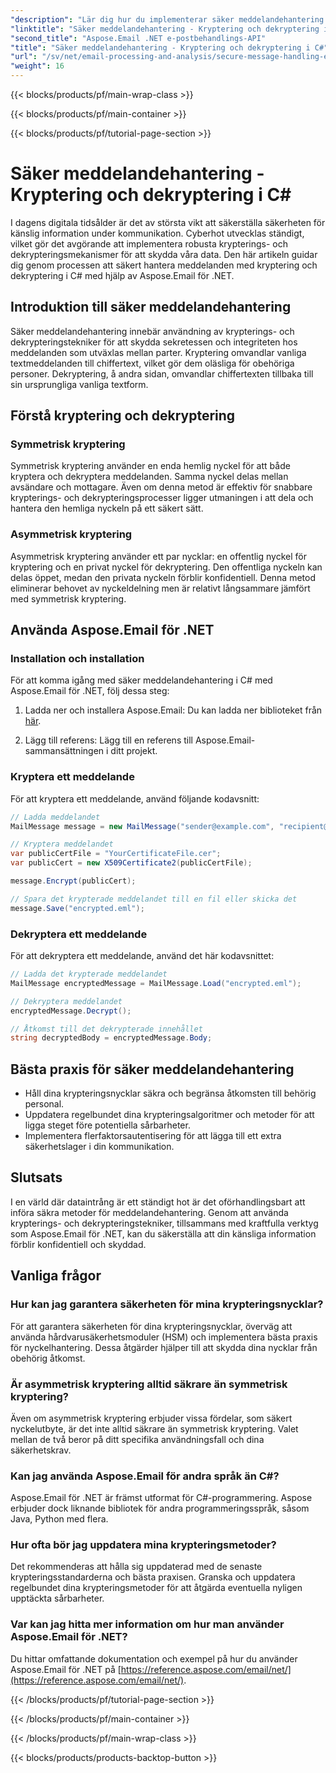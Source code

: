 ```yaml
---
"description": "Lär dig hur du implementerar säker meddelandehantering med kryptering och dekryptering i C# med hjälp av Aspose.Email för .NET. Skydda känsliga data effektivt."
"linktitle": "Säker meddelandehantering - Kryptering och dekryptering i C#"
"second_title": "Aspose.Email .NET e-postbehandlings-API"
"title": "Säker meddelandehantering - Kryptering och dekryptering i C#"
"url": "/sv/net/email-processing-and-analysis/secure-message-handling-encryption-and-decryption-in-csharp/"
"weight": 16
---
```


{{< blocks/products/pf/main-wrap-class >}}

{{< blocks/products/pf/main-container >}}

{{< blocks/products/pf/tutorial-page-section >}}

# Säker meddelandehantering - Kryptering och dekryptering i C#


I dagens digitala tidsålder är det av största vikt att säkerställa säkerheten för känslig information under kommunikation. Cyberhot utvecklas ständigt, vilket gör det avgörande att implementera robusta krypterings- och dekrypteringsmekanismer för att skydda våra data. Den här artikeln guidar dig genom processen att säkert hantera meddelanden med kryptering och dekryptering i C# med hjälp av Aspose.Email för .NET.

## Introduktion till säker meddelandehantering

Säker meddelandehantering innebär användning av krypterings- och dekrypteringstekniker för att skydda sekretessen och integriteten hos meddelanden som utväxlas mellan parter. Kryptering omvandlar vanliga textmeddelanden till chiffertext, vilket gör dem oläsliga för obehöriga personer. Dekryptering, å andra sidan, omvandlar chiffertexten tillbaka till sin ursprungliga vanliga textform.

## Förstå kryptering och dekryptering

### Symmetrisk kryptering

Symmetrisk kryptering använder en enda hemlig nyckel för att både kryptera och dekryptera meddelanden. Samma nyckel delas mellan avsändare och mottagare. Även om denna metod är effektiv för snabbare krypterings- och dekrypteringsprocesser ligger utmaningen i att dela och hantera den hemliga nyckeln på ett säkert sätt.

### Asymmetrisk kryptering

Asymmetrisk kryptering använder ett par nycklar: en offentlig nyckel för kryptering och en privat nyckel för dekryptering. Den offentliga nyckeln kan delas öppet, medan den privata nyckeln förblir konfidentiell. Denna metod eliminerar behovet av nyckeldelning men är relativt långsammare jämfört med symmetrisk kryptering.

## Använda Aspose.Email för .NET

### Installation och installation

För att komma igång med säker meddelandehantering i C# med Aspose.Email för .NET, följ dessa steg:

1. Ladda ner och installera Aspose.Email: Du kan ladda ner biblioteket från [här](https://releases.aspose.com/email/net).

2. Lägg till referens: Lägg till en referens till Aspose.Email-sammansättningen i ditt projekt.

### Kryptera ett meddelande

För att kryptera ett meddelande, använd följande kodavsnitt:

```csharp
// Ladda meddelandet
MailMessage message = new MailMessage("sender@example.com", "recipient@example.com", "Subject", "Message body");

// Kryptera meddelandet
var publicCertFile = "YourCertificateFile.cer";
var publicCert = new X509Certificate2(publicCertFile);

message.Encrypt(publicCert);

// Spara det krypterade meddelandet till en fil eller skicka det
message.Save("encrypted.eml");
```

### Dekryptera ett meddelande

För att dekryptera ett meddelande, använd det här kodavsnittet:

```csharp
// Ladda det krypterade meddelandet
MailMessage encryptedMessage = MailMessage.Load("encrypted.eml");

// Dekryptera meddelandet
encryptedMessage.Decrypt();

// Åtkomst till det dekrypterade innehållet
string decryptedBody = encryptedMessage.Body;
```

## Bästa praxis för säker meddelandehantering

- Håll dina krypteringsnycklar säkra och begränsa åtkomsten till behörig personal.
- Uppdatera regelbundet dina krypteringsalgoritmer och metoder för att ligga steget före potentiella sårbarheter.
- Implementera flerfaktorsautentisering för att lägga till ett extra säkerhetslager i din kommunikation.

## Slutsats

I en värld där dataintrång är ett ständigt hot är det oförhandlingsbart att införa säkra metoder för meddelandehantering. Genom att använda krypterings- och dekrypteringstekniker, tillsammans med kraftfulla verktyg som Aspose.Email för .NET, kan du säkerställa att din känsliga information förblir konfidentiell och skyddad.

## Vanliga frågor

### Hur kan jag garantera säkerheten för mina krypteringsnycklar?

För att garantera säkerheten för dina krypteringsnycklar, överväg att använda hårdvarusäkerhetsmoduler (HSM) och implementera bästa praxis för nyckelhantering. Dessa åtgärder hjälper till att skydda dina nycklar från obehörig åtkomst.

### Är asymmetrisk kryptering alltid säkrare än symmetrisk kryptering?

Även om asymmetrisk kryptering erbjuder vissa fördelar, som säkert nyckelutbyte, är det inte alltid säkrare än symmetrisk kryptering. Valet mellan de två beror på ditt specifika användningsfall och dina säkerhetskrav.

### Kan jag använda Aspose.Email för andra språk än C#?

Aspose.Email för .NET är främst utformat för C#-programmering. Aspose erbjuder dock liknande bibliotek för andra programmeringsspråk, såsom Java, Python med flera.

### Hur ofta bör jag uppdatera mina krypteringsmetoder?

Det rekommenderas att hålla sig uppdaterad med de senaste krypteringsstandarderna och bästa praxisen. Granska och uppdatera regelbundet dina krypteringsmetoder för att åtgärda eventuella nyligen upptäckta sårbarheter.

### Var kan jag hitta mer information om hur man använder Aspose.Email för .NET?

Du hittar omfattande dokumentation och exempel på hur du använder Aspose.Email för .NET på [https://reference.aspose.com/email/net/](https://reference.aspose.com/email/net/).

{{< /blocks/products/pf/tutorial-page-section >}}

{{< /blocks/products/pf/main-container >}}

{{< /blocks/products/pf/main-wrap-class >}}

{{< blocks/products/products-backtop-button >}}